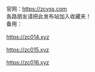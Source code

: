 官网：https://zcvss.com<br> 
各路朋友请把此发布站加入收藏夹！<br>
备用：<br>
<br>
https://zc014.xyz<br>
       <br>
https://zc015.xyz<br>
       <br>
https://zc016.xyz<br>


       
